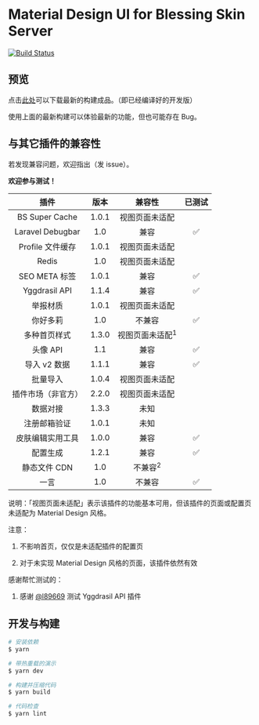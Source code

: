 # Material Design UI for Blessing Skin Server
[![Build Status](https://circleci.com/gh/g-plane/md-ui-for-bs/tree/master.svg?style=shield)](https://circleci.com/gh/g-plane/md-ui-for-bs)

## 预览

点击[此处](https://circleci.com/api/v1.1/project/github/g-plane/md-ui-for-bs/latest/artifacts/0/$CIRCLE_ARTIFACTS/md_ui.zip)可以下载最新的构建成品。（即已经编译好的开发版）

使用上面的最新构建可以体验最新的功能，但也可能存在 Bug。

## 与其它插件的兼容性

若发现兼容问题，欢迎指出（发 issue）。

**欢迎参与测试！**

|插件|版本|兼容性|已测试|
|:-----:|:----:|:------:|:------:|
|BS Super Cache|1.0.1|视图页面未适配||
|Laravel Debugbar|1.0|兼容|✅|
|Profile 文件缓存|1.0.1|视图页面未适配||
|Redis|1.0|视图页面未适配||
|SEO META 标签|1.0.1|兼容|✅|
|Yggdrasil API|1.1.4|兼容|✅|
|举报材质|1.0.1|视图页面未适配||
|你好多莉|1.0|不兼容|✅|
|多种首页样式|1.3.0|视图页面未适配<sup>1</sup>||
|头像 API|1.1|兼容|✅|
|导入 v2 数据|1.1.1|兼容|✅|
|批量导入|1.0.4|视图页面未适配||
|插件市场（非官方）|2.2.0|视图页面未适配||
|数据对接|1.3.3|未知||
|注册邮箱验证|1.0.1|未知||
|皮肤编辑实用工具|1.0.0|兼容|✅|
|配置生成|1.2.1|兼容|✅|
|静态文件 CDN|1.0|不兼容<sup>2</sup>||
|一言|1.0|不兼容|✅|

说明：「视图页面未适配」表示该插件的功能基本可用，但该插件的页面或配置页未适配为 Material Design 风格。

注意：

1. 不影响首页，仅仅是未适配插件的配置页

2. 对于未实现 Material Design 风格的页面，该插件依然有效

感谢帮忙测试的：

1. 感谢 [@l89669](https://github.com/l89669) 测试 Yggdrasil API 插件

## 开发与构建

``` bash
# 安装依赖
$ yarn

# 带热重载的演示
$ yarn dev

# 构建并压缩代码
$ yarn build

# 代码检查
$ yarn lint
```
